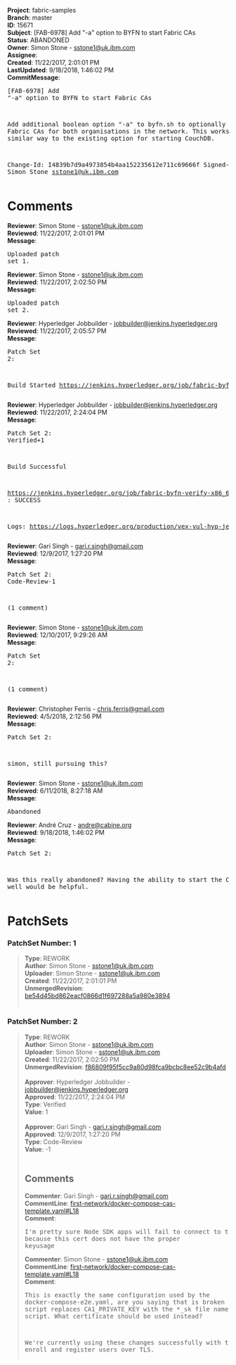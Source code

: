 <strong>Project</strong>: fabric-samples<br><strong>Branch</strong>: master<br><strong>ID</strong>: 15671<br><strong>Subject</strong>: [FAB-6978] Add "-a" option to BYFN to start Fabric CAs<br><strong>Status</strong>: ABANDONED<br><strong>Owner</strong>: Simon Stone - sstone1@uk.ibm.com<br><strong>Assignee</strong>:<br><strong>Created</strong>: 11/22/2017, 2:01:01 PM<br><strong>LastUpdated</strong>: 9/18/2018, 1:46:02 PM<br><strong>CommitMessage</strong>:<br><pre>[FAB-6978] Add "-a" option to BYFN to start Fabric CAs

Add additional boolean option "-a" to byfn.sh to optionally start Fabric CAs
for both organisations in the network. This works in a similar way to the
existing option for starting CouchDB.

Change-Id: I4839b7d9a4973854b4aa152235612e711c69666f
Signed-off-by: Simon Stone <sstone1@uk.ibm.com>
</pre><h1>Comments</h1><strong>Reviewer</strong>: Simon Stone - sstone1@uk.ibm.com<br><strong>Reviewed</strong>: 11/22/2017, 2:01:01 PM<br><strong>Message</strong>: <pre>Uploaded patch set 1.</pre><strong>Reviewer</strong>: Simon Stone - sstone1@uk.ibm.com<br><strong>Reviewed</strong>: 11/22/2017, 2:02:50 PM<br><strong>Message</strong>: <pre>Uploaded patch set 2.</pre><strong>Reviewer</strong>: Hyperledger Jobbuilder - jobbuilder@jenkins.hyperledger.org<br><strong>Reviewed</strong>: 11/22/2017, 2:05:57 PM<br><strong>Message</strong>: <pre>Patch Set 2:

Build Started https://jenkins.hyperledger.org/job/fabric-byfn-verify-x86_64/152/</pre><strong>Reviewer</strong>: Hyperledger Jobbuilder - jobbuilder@jenkins.hyperledger.org<br><strong>Reviewed</strong>: 11/22/2017, 2:24:04 PM<br><strong>Message</strong>: <pre>Patch Set 2: Verified+1

Build Successful 

https://jenkins.hyperledger.org/job/fabric-byfn-verify-x86_64/152/ : SUCCESS

Logs: https://logs.hyperledger.org/production/vex-yul-hyp-jenkins-3/fabric-byfn-verify-x86_64/152</pre><strong>Reviewer</strong>: Gari Singh - gari.r.singh@gmail.com<br><strong>Reviewed</strong>: 12/9/2017, 1:27:20 PM<br><strong>Message</strong>: <pre>Patch Set 2: Code-Review-1

(1 comment)</pre><strong>Reviewer</strong>: Simon Stone - sstone1@uk.ibm.com<br><strong>Reviewed</strong>: 12/10/2017, 9:29:26 AM<br><strong>Message</strong>: <pre>Patch Set 2:

(1 comment)</pre><strong>Reviewer</strong>: Christopher Ferris - chris.ferris@gmail.com<br><strong>Reviewed</strong>: 4/5/2018, 2:12:56 PM<br><strong>Message</strong>: <pre>Patch Set 2:

simon, still pursuing this?</pre><strong>Reviewer</strong>: Simon Stone - sstone1@uk.ibm.com<br><strong>Reviewed</strong>: 6/11/2018, 8:27:18 AM<br><strong>Message</strong>: <pre>Abandoned</pre><strong>Reviewer</strong>: André Cruz - andre@cabine.org<br><strong>Reviewed</strong>: 9/18/2018, 1:46:02 PM<br><strong>Message</strong>: <pre>Patch Set 2:

Was this really abandoned? Having the ability to start the CAs as well would be helpful.</pre><h1>PatchSets</h1><h3>PatchSet Number: 1</h3><blockquote><strong>Type</strong>: REWORK<br><strong>Author</strong>: Simon Stone - sstone1@uk.ibm.com<br><strong>Uploader</strong>: Simon Stone - sstone1@uk.ibm.com<br><strong>Created</strong>: 11/22/2017, 2:01:01 PM<br><strong>UnmergedRevision</strong>: [be54d45bd862eacf0866d1f697288a5a980e3894](https://github.com/hyperledger-gerrit-archive/fabric-samples/commit/be54d45bd862eacf0866d1f697288a5a980e3894)<br><br></blockquote><h3>PatchSet Number: 2</h3><blockquote><strong>Type</strong>: REWORK<br><strong>Author</strong>: Simon Stone - sstone1@uk.ibm.com<br><strong>Uploader</strong>: Simon Stone - sstone1@uk.ibm.com<br><strong>Created</strong>: 11/22/2017, 2:02:50 PM<br><strong>UnmergedRevision</strong>: [f86809f95f5cc9a80d98fca9bcbc8ee52c9b4afd](https://github.com/hyperledger-gerrit-archive/fabric-samples/commit/f86809f95f5cc9a80d98fca9bcbc8ee52c9b4afd)<br><br><strong>Approver</strong>: Hyperledger Jobbuilder - jobbuilder@jenkins.hyperledger.org<br><strong>Approved</strong>: 11/22/2017, 2:24:04 PM<br><strong>Type</strong>: Verified<br><strong>Value</strong>: 1<br><br><strong>Approver</strong>: Gari Singh - gari.r.singh@gmail.com<br><strong>Approved</strong>: 12/9/2017, 1:27:20 PM<br><strong>Type</strong>: Code-Review<br><strong>Value</strong>: -1<br><br><h2>Comments</h2><strong>Commenter</strong>: Gari Singh - gari.r.singh@gmail.com<br><strong>CommentLine</strong>: [first-network/docker-compose-cas-template.yaml#L18](https://github.com/hyperledger-gerrit-archive/fabric-samples/blob/f86809f95f5cc9a80d98fca9bcbc8ee52c9b4afd/first-network/docker-compose-cas-template.yaml#L18)<br><strong>Comment</strong>: <pre>I'm pretty sure Node SDK apps will fail to connect to this over TLS because this cert does not have the proper keyusage</pre><strong>Commenter</strong>: Simon Stone - sstone1@uk.ibm.com<br><strong>CommentLine</strong>: [first-network/docker-compose-cas-template.yaml#L18](https://github.com/hyperledger-gerrit-archive/fabric-samples/blob/f86809f95f5cc9a80d98fca9bcbc8ee52c9b4afd/first-network/docker-compose-cas-template.yaml#L18)<br><strong>Comment</strong>: <pre>This is exactly the same configuration used by the docker-compose-e2e.yaml, are you saying that is broken as well? The script replaces CA1_PRIVATE_KEY with the *_sk file name as per the e2e script. What certificate should be used instead?

We're currently using these changes successfully with the Node SDK to enroll and register users over TLS.</pre></blockquote>